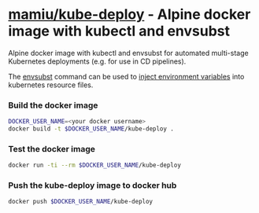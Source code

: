# [mamiu/kube-deploy](https://hub.docker.com/r/mamiu/kube-deploy) - Alpine docker image with kubectl and envsubst

Alpine docker image with kubectl and envsubst for automated multi-stage Kubernetes deployments (e.g. for use in CD pipelines).

The [envsubst](https://www.gnu.org/software/gettext/manual/html_node/envsubst-Invocation.html) command can be used to [inject environment variables](https://stackoverflow.com/a/56009991/2524925) into kubernetes resource files.

### Build the docker image

```bash
DOCKER_USER_NAME=<your docker username>
docker build -t $DOCKER_USER_NAME/kube-deploy .
```

### Test the docker image

```bash
docker run -ti --rm $DOCKER_USER_NAME/kube-deploy
```

### Push the kube-deploy image to docker hub

```bash
docker push $DOCKER_USER_NAME/kube-deploy
```
